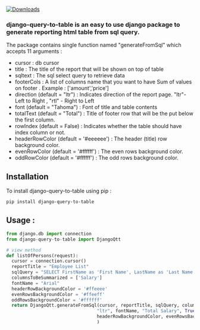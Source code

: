 [![Downloads](https://static.pepy.tech/personalized-badge/django-query-to-table?period=total&units=international_system&left_color=black&right_color=green&left_text=Downloads)](https://pepy.tech/project/django-query-to-table)

### django-query-to-table is an easy to use django package to generate reporting html table from sql query.

The package contains single function named "generateFromSql" which accepts 11 arguments :

* cursor : db cursor
* title : The title of the report that will be shown on top of table
* sqltext : The sql select query to retrieve data
* footerCols : A list of columns name that you want to have Sum of values on footer . Example : ['amount','price']
* direction (default = "ltr") : Indicates direction of the report page.  "ltr"- Left to Right , "rtl" -  Right to Left
* font (default = "Tahoma") : Font of title and table contents
* totalText (default = "Total") : Title of footer row that will be the put below the first column.
* rowIndex (default = False) : Indicates whether the table should have index column or not.
* headerRowColor (default = '#eeeeee') :  The header (title) row background color.
* evenRowColor (default = '#ffffff') :  The even rows background color.
* oddRowColor (default = '#ffffff') :  The odd rows background color.



## Installation
To install django-query-to-table using pip :

```shell
pip install django-query-to-table
```

## Usage :


```python
from django.db import connection
from django-query-to-table import DjangoQtt

# view method
def listOfPersons(request):
  cursor = connection.cursor()
  reportTitle = "Employee List"
  sqlQuery = "SELECT FirstName as 'First Name', LastName as 'Last Name', phone as 'Phone Number', salary as 'Salary' FROM persons"
  columnsToBeSummarized = ['Salary']
  fontName = "Arial"
  headerRowBackgroundColor = '#ffeeee'
  evenRowsBackgroundColor = '#ffeeff'
  oddRowsBackgroundColor = '#ffffff'
  return DjangoQtt.generateFromSql(cursor, reportTitle, sqlQuery, columnsToBeSummarized, 
                                  "ltr", fontName, "Total Salary", True,
                                  headerRowBackgroundColor, evenRowsBackgroundColor, oddRowsBackgroundColor
                                  )
   
 ```

